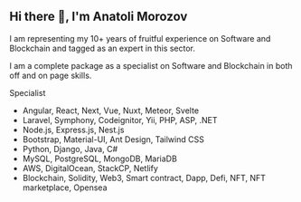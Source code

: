 ## Hi there 👋, I'm Anatoli Morozov
I am representing my 10+ years of fruitful experience on Software and Blockchain and tagged as an expert in this sector.

I am a complete package as a specialist on Software and Blockchain in both off and on page skills.

Specialist
* Angular, React, Next, Vue, Nuxt, Meteor, Svelte
* Laravel, Symphony, Codeignitor, Yii, PHP, ASP, .NET
* Node.js, Express.js, Nest.js
* Bootstrap, Material-UI, Ant Design, Tailwind CSS
* Python, Django, Java, C#
* MySQL, PostgreSQL, MongoDB, MariaDB
* AWS, DigitalOcean, StackCP, Netlify
* Blockchain, Solidity, Web3, Smart contract, Dapp, Defi, NFT, NFT marketplace, Opensea
